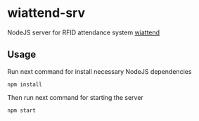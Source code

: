 # wiattend-srv
NodeJS server for RFID attendance system [wiattend](https://github.com/abobija/wiattend)

## Usage

Run next command for install necessary NodeJS dependencies

```
npm install
```

Then run next command for starting the server

```
npm start
```

